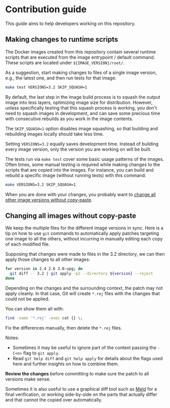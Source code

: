 # Contribution guide

This guide aims to help developers working on this repository.

## Making changes to runtime scripts

The Docker images created from this repository contain several runtime scripts
that are executed from the image entrypoint / default command. These scripts are
located under `${IMAGE_VERSION}/root/`.

As a suggestion, start making changes to files of a single image version, e.g.,
the latest one, and then run tests for that image:

```bash
make test VERSIONS=3.2 SKIP_SQUASH=1
```

By default, the last step in the image build process is to squash the output
image into less layers, optimizing image size for distribution. However, unless
specifically testing that this squash process is working, you don't need to
squash images in development, and can save some precious time with consecutive
rebuilds as you work in the image contents.

The `SKIP_SQUASH=1` option disables image squashing, so that building and
rebuilding images locally should take less time.

Setting `VERSIONS=3.2` equally saves development time. Instead of building every
image version, only the version you are working on will be built.

The tests run via `make test` cover some basic usage patterns of the images.
Often times, some manual testing is required while making changes to the scripts
that are copied into the images. For instance, you can build and rebuild a
specific image (without running tests) with this command:

```bash
make VERSIONS=3.2 SKIP_SQUASH=1
```

When you are done with your changes, you probably want to [change all other
image versions without copy-paste](#changing-all-images-without-copy-paste).

## Changing all images without copy-paste

We keep the multiple files for the different image versions in sync. Here is a
tip on how to use `git` commands to automatically apply patches targeting one
image to all the others, without incurring in manually editing each copy of each
modified file.

Supposing that changes were made to files in the 3.2 directory, we can then
apply those changes to all other images:

```bash
for version in 2.4 2.6 3.0-upg; do
  git diff -- 3.2 | git apply -p2 --directory ${version} --reject
done
```

Depending on the changes and the surrounding context, the patch may not apply
cleanly. In that case, Git will create `*.rej` files with the changes that could
not be applied.

You can show them all with:

```bash
find -name '*.rej' -exec cat {} \;
```

Fix the differences manually, then delete the `*.rej` files.

Notes:

- Sometimes it may be useful to ignore part of the context passing the `-C<n>`
  flag to `git apply`.
- Read `git help diff` and `git help apply` for details about the flags used
  here and further insights on how to combine them.

**Review the changes** before committing to make sure the patch to all versions
make sense.

Sometimes it is also useful to use a graphical diff tool such as
[Meld](http://meldmerge.org/) for a final verification, or working side-by-side
on the parts that actually differ and that cannot the copied over automatically.
